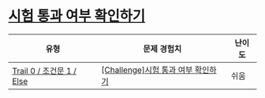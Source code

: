 # [시험 통과 여부 확인하기](https://www.codetree.ai/trails/complete/curated-cards/nl-pre-else-1)

|유형|문제 경험치|난이도|
|---|---|---|
|[Trail 0 / 조건문 1 / Else](https://www.codetree.ai/trail-info/codetree-101/)|[[Challenge]시험 통과 여부 확인하기](https://www.codetree.ai/trails/complete/curated-cards/nl-pre-else-1/)|쉬움|

